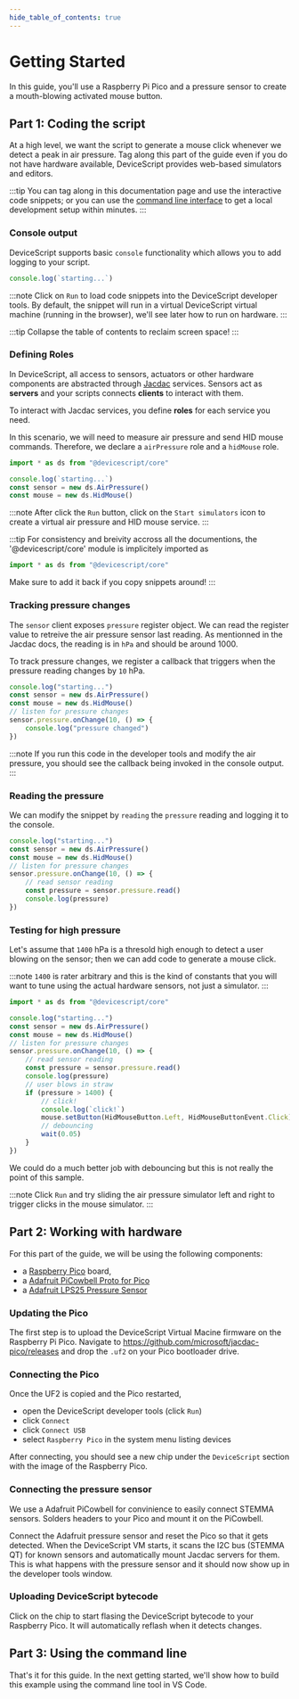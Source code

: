 ```yaml
---
hide_table_of_contents: true
---
```


# Getting Started

In this guide, you'll use a Raspberry Pi Pico and a pressure sensor to create a mouth-blowing activated mouse button.

## Part 1: Coding the script

At a high level, we want the script to generate a mouse click whenever we detect a peak in air pressure.
Tag along this part of the guide even if you do not have hardware available, DeviceScript provides web-based simulators and editors.

:::tip
You can tag along in this documentation page and use the interactive code snippets; or you can use the [command line interface](/developer/cli) to get a local development setup within minutes.
:::

### Console output

DeviceScript supports basic `console` functionality
which allows you to add logging to your script.

```ts
console.log(`starting...`)
```

:::note
Click on `Run` to load code snippets into the DeviceScript
developer tools.
By default, the snippet will run in a virtual DeviceScript virtual machine (running in the browser), we'll see later how to run on hardware.
:::

:::tip
Collapse the table of contents to reclaim screen space!
:::

### Defining Roles

In DeviceScript, all access to sensors, actuators or other hardware components are abstracted through [Jacdac](https://aka.ms/jacdac) services. Sensors act as **servers** and your scripts connects **clients** to interact with them.

To interact with Jacdac services, you define **roles** for each service you need.

In this scenario, we will need to measure air pressure and send HID mouse commands. Therefore, we declare a `airPressure` role and a `hidMouse` role.

```ts
import * as ds from "@devicescript/core"

console.log(`starting...`)
const sensor = new ds.AirPressure()
const mouse = new ds.HidMouse()
```

:::note
After click the `Run` button, click on the
`Start simulators` icon to create a virtual air pressure
and HID mouse service.
:::

:::tip
For consistency and breivity accross all the documentions, the '@devicescript/core' module
is implicitely imported as

```ts
import * as ds from "@devicescript/core"
```

Make sure to add it back if you copy snippets around!
:::

### Tracking pressure changes

The `sensor` client exposes `pressure` register object.
We can read the register value to retreive the air pressure
sensor last reading. As mentionned in the Jacdac docs,
the reading is in `hPa` and should be around 1000.

To track pressure changes, we register a callback that triggers when the pressure reading changes by `10` hPa.

```ts
console.log("starting...")
const sensor = new ds.AirPressure()
const mouse = new ds.HidMouse()
// listen for pressure changes
sensor.pressure.onChange(10, () => {
    console.log("pressure changed")
})
```

:::note
If you run this code in the developer tools and modify
the air pressure, you should see the callback being invoked
in the console output.
:::

### Reading the pressure

We can modify the snippet by `reading` the `pressure` reading
and logging it to the console.

```ts
console.log("starting...")
const sensor = new ds.AirPressure()
const mouse = new ds.HidMouse()
// listen for pressure changes
sensor.pressure.onChange(10, () => {
    // read sensor reading
    const pressure = sensor.pressure.read()
    console.log(pressure)
})
```

### Testing for high pressure

Let's assume that `1400` hPa is a thresold high enough
to detect a user blowing on the sensor; then we
can add code to generate a mouse click.

:::note
`1400` is rater arbitrary and this is the kind of constants
that you will want to tune using the actual hardware sensors,
not just a simulator.
:::

```ts
import * as ds from "@devicescript/core"

console.log("starting...")
const sensor = new ds.AirPressure()
const mouse = new ds.HidMouse()
// listen for pressure changes
sensor.pressure.onChange(10, () => {
    // read sensor reading
    const pressure = sensor.pressure.read()
    console.log(pressure)
    // user blows in straw
    if (pressure > 1400) {
        // click!
        console.log(`click!`)
        mouse.setButton(HidMouseButton.Left, HidMouseButtonEvent.Click)
        // debouncing
        wait(0.05)
    }
})
```

We could do a much better job with debouncing but this
is not really the point of this sample.

:::note
Click `Run` and try sliding the air pressure simulator left
and right to trigger clicks in the mouse simulator.
:::

## Part 2: Working with hardware

For this part of the guide, we will be using the following components:

-   a [Raspberry Pico](https://www.raspberrypi.com/products/raspberry-pi-pico/) board,
-   a [Adafruit PiCowbell Proto for Pico](https://www.adafruit.com/product/5200)
-   a [Adafruit LPS25 Pressure Sensor](https://www.adafruit.com/product/4530)

### Updating the Pico

The first step is to upload the DeviceScript Virtual Macine
firmware on the Raspberry Pi Pico.
Navigate to https://github.com/microsoft/jacdac-pico/releases and drop the `.uf2` on your Pico bootloader drive.

### Connecting the Pico

Once the UF2 is copied and the Pico restarted,

-   open the DeviceScript developer tools (click `Run`)
-   click `Connect`
-   click `Connect USB`
-   select `Raspberry Pico` in the system menu listing devices

After connecting, you should see a new chip under the `DeviceScript` section with the image of the Raspberry Pico.

### Connecting the pressure sensor

We use a Adafruit PiCowbell for convinience to easily connect
STEMMA sensors. Solders headers to your Pico and mount it
on the PiCowbell.

Connect the Adafruit pressure sensor and reset the Pico
so that it gets detected. When the DeviceScript VM starts,
it scans the I2C bus (STEMMA QT) for known sensors and automatically mount Jacdac servers for them. This is what
happens with the pressure sensor and it should now show up
in the developer tools window.

### Uploading DeviceScript bytecode

Click on the chip to start flasing the DeviceScript bytecode
to your Raspberry Pico. It will automatically reflash when it detects changes.

## Part 3: Using the command line

That's it for this guide. In the next getting started, we'll show how to build
this example using the command line tool in VS Code.
